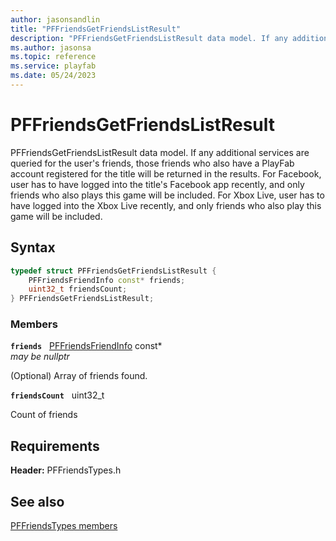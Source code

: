 ```yaml
---
author: jasonsandlin
title: "PFFriendsGetFriendsListResult"
description: "PFFriendsGetFriendsListResult data model. If any additional services are queried for the user's friends, those friends who also have a PlayFab account registered for the title will be returned in the results. For Facebook, user has to have logged into the title's Facebook app recently, and only friends who also plays this game will be included. For Xbox Live, user has to have logged into the Xbox Live recently, and only friends who also play this game will be included."
ms.author: jasonsa
ms.topic: reference
ms.service: playfab
ms.date: 05/24/2023
---
```


# PFFriendsGetFriendsListResult  

PFFriendsGetFriendsListResult data model. If any additional services are queried for the user's friends, those friends who also have a PlayFab account registered for the title will be returned in the results. For Facebook, user has to have logged into the title's Facebook app recently, and only friends who also plays this game will be included. For Xbox Live, user has to have logged into the Xbox Live recently, and only friends who also play this game will be included.  

## Syntax  
  
```cpp
typedef struct PFFriendsGetFriendsListResult {  
    PFFriendsFriendInfo const* friends;  
    uint32_t friendsCount;  
} PFFriendsGetFriendsListResult;  
```
  
### Members  
  
**`friends`** &nbsp; [PFFriendsFriendInfo](pffriendsfriendinfo.md) const*  
*may be nullptr*  
  
(Optional) Array of friends found.
  
**`friendsCount`** &nbsp; uint32_t  
  
Count of friends
  
  
## Requirements  
  
**Header:** PFFriendsTypes.h
  
## See also  
[PFFriendsTypes members](../pffriendstypes_members.md)  

  
  
